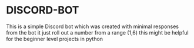# DISCORD-BOT
This is a simple Discord bot which was created with minimal responses from the bot it just roll out a number from a range (1,6) this might be helpful for the beginner level projects in python
